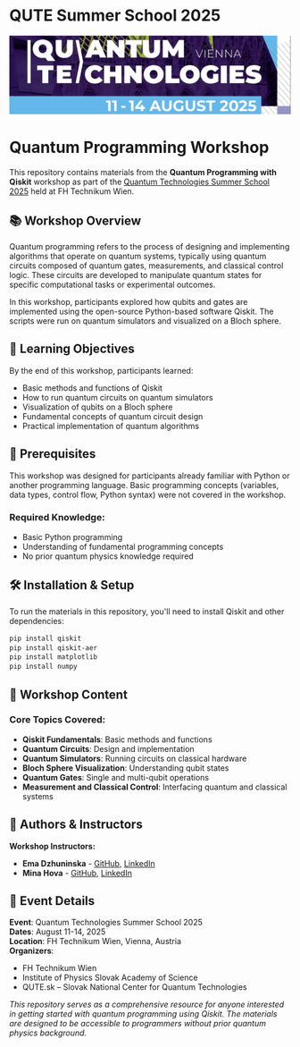 # QUTE Summer School 2025

![Logo](QUTE2025_logo.png)

# Quantum Programming Workshop

This repository contains materials from the **Quantum Programming with Qiskit** workshop as part of the [Quantum Technologies Summer School 2025](https://www.technikum-wien.at/en/qute2025/) held at FH Technikum Wien.

## 📚 Workshop Overview

Quantum programming refers to the process of designing and implementing algorithms that operate on quantum systems, typically using quantum circuits composed of quantum gates, measurements, and classical control logic. These circuits are developed to manipulate quantum states for specific computational tasks or experimental outcomes.

In this workshop, participants explored how qubits and gates are implemented using the open-source Python-based software Qiskit. The scripts were run on quantum simulators and visualized on a Bloch sphere.

## 🎯 Learning Objectives

By the end of this workshop, participants learned:

- Basic methods and functions of Qiskit
- How to run quantum circuits on quantum simulators
- Visualization of qubits on a Bloch sphere
- Fundamental concepts of quantum circuit design
- Practical implementation of quantum algorithms

## 🔧 Prerequisites

This workshop was designed for participants already familiar with Python or another programming language. Basic programming concepts (variables, data types, control flow, Python syntax) were not covered in the workshop.

### Required Knowledge:
- Basic Python programming
- Understanding of fundamental programming concepts
- No prior quantum physics knowledge required

## 🛠️ Installation & Setup

To run the materials in this repository, you'll need to install Qiskit and other dependencies:

```bash
pip install qiskit
pip install qiskit-aer
pip install matplotlib
pip install numpy
```


## 📖 Workshop Content

### Core Topics Covered:

- **Qiskit Fundamentals**: Basic methods and functions
- **Quantum Circuits**: Design and implementation
- **Quantum Simulators**: Running circuits on classical hardware
- **Bloch Sphere Visualization**: Understanding qubit states
- **Quantum Gates**: Single and multi-qubit operations
- **Measurement and Classical Control**: Interfacing quantum and classical systems

## 👥 Authors & Instructors

**Workshop Instructors:**
- **Ema Dzhuninska** - [GitHub](https://github.com/emadzhuninska), [LinkedIn](https://www.linkedin.com/in/emadzhuninska/)
- **Mina Hova** - [GitHub](https://github.com/pmyna), [LinkedIn](https://www.linkedin.com/in/mina-hova-789a9529b/)

## 🏫 Event Details

**Event**: Quantum Technologies Summer School 2025  
**Dates**: August 11-14, 2025  
**Location**: FH Technikum Wien, Vienna, Austria  
**Organizers**: 
- FH Technikum Wien
- Institute of Physics Slovak Academy of Science
- QUTE.sk – Slovak National Center for Quantum Technologies



*This repository serves as a comprehensive resource for anyone interested in getting started with quantum programming using Qiskit. The materials are designed to be accessible to programmers without prior quantum physics background.*

